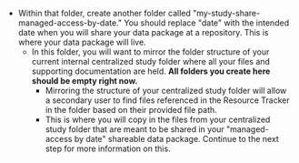 <!-- managed access date intro -->

* Within that folder, create another folder called "my-study-share-managed-access-by-date." You should replace "date" with the intended date when you will share your data package at a repository. This is where your data package will live.
  * In this folder, you will want to mirror the folder structure of your current internal centralized study folder where all your files and supporting documentation are held. **All folders you create here should be empty right now.**
    * Mirroring the structure of your centralized study folder will allow a secondary user to find files referenced in the Resource Tracker in the folder based on their provided file path.
    * This is where you will copy in the files from your centralized study folder that are meant to be shared in your "managed-access by date" shareable data package. Continue to the next step for more information on this.